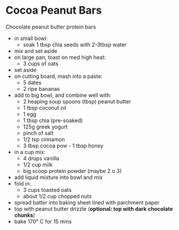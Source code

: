 # Cocoa Peanut Bars

Chocolate peanut butter protein bars

- in small bowl:
    - soak 1 tbsp chia seeds with 2-3tbsp water
- mix and set aside
- on large pan, toast on med high heat:
    - 3 cups of oats
- set aside
- on cutting board, mash into a paste:
    - 5 dates
    - 2 ripe bananas
- add to big bowl, and combine well with:
    - 2 heaping soup spoons (tbsp) peanut butter
    - 1 tbsp coconut oil 
    - 1 egg
    - 1 tbsp chia (pre-soaked)
    - 125g greek yogurt
    - pinch of salt
    - 1/2 tsp cinnamon
    - 3 tbsp cocoa pow - 1 tbsp honey
- in a cup mix:
    - 4 drops vanilla
    - 1/2 cup milk 
    - big scoop protein powder (maybe 2 o 3)
- add liquid mixture into bowl and mix 
- fold in:
    - 3 cups toasted oats 
    - about 1/2 cup chopped nuts
- spread batter into baking sheet lined with parchment paper
- top with peanut butter drizzle (**optional: top with dark chocolate chunks**)
- bake 170° C for 15 mins
